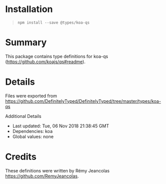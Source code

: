 # Installation
> `npm install --save @types/koa-qs`

# Summary
This package contains type definitions for koa-qs (https://github.com/koajs/qs#readme).

# Details
Files were exported from https://github.com/DefinitelyTyped/DefinitelyTyped/tree/master/types/koa-qs

Additional Details
 * Last updated: Tue, 06 Nov 2018 21:38:45 GMT
 * Dependencies: koa
 * Global values: none

# Credits
These definitions were written by Rémy Jeancolas <https://github.com/RemyJeancolas>.
